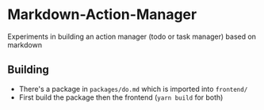 # Markdown-Action-Manager

Experiments in building an action manager (todo or task manager) based on markdown

## Building

- There's a package in `packages/do.md` which is imported into `frontend/`
- First build the package then the frontend (`yarn build` for both)
